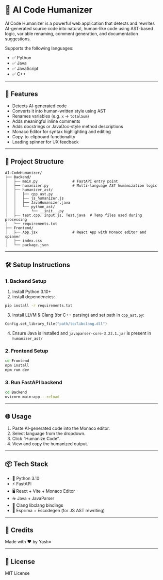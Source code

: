 # 🤖 AI Code Humanizer

AI Code Humanizer is a powerful web application that detects and rewrites AI-generated source code into natural, human-like code using AST-based logic, variable renaming, comment generation, and documentation suggestions.

Supports the following languages:

- ✅ Python
- ✅ Java
- ✅ JavaScript
- ✅ C++

---

## 🚀 Features

- Detects AI-generated code
- Converts it into human-written style using AST
- Renames variables (e.g. `x` → `totalSum`)
- Adds meaningful inline comments
- Adds docstrings or JavaDoc-style method descriptions
- Monaco Editor for syntax highlighting and editing
- Copy-to-clipboard functionality
- Loading spinner for UX feedback

---

## 🧩 Project Structure

```
AI-CodeHumanizer/
├── Backend/
│   ├── main.py                # FastAPI entry point
│   ├── humanizer.py           # Multi-language AST humanization logic
│   ├── humanizer_ast/
│   │   ├── cpp_ast.py
│   │   ├── js_humanizer.js
│   │   ├── JavaHumanizer.java
│   │   └── python_ast/
│   │       └── __init__.py
│   ├── test.cpp, input.js, Test.java  # Temp files used during processing
│   └── requirements.txt
├── Frontend/
│   ├── App.jsx                # React App with Monaco editor and spinner
│   ├── index.css
│   └── package.json
```

---

## 🛠️ Setup Instructions

### 1. Backend Setup

1. Install Python 3.10+
2. Install dependencies:

```bash
pip install -r requirements.txt
```

3. Install LLVM & Clang (for C++ parsing) and set path in `cpp_ast.py`:

```py
Config.set_library_file("path/to/libclang.dll")
```

4. Ensure Java is installed and `javaparser-core-3.23.1.jar` is present in `humanizer_ast/`

### 2. Frontend Setup

```bash
cd Frontend
npm install
npm run dev
```

### 3. Run FastAPI backend

```bash
cd Backend
uvicorn main:app --reload
```

---

## 🌐 Usage

1. Paste AI-generated code into the Monaco editor.
2. Select language from the dropdown.
3. Click “Humanize Code”.
4. View and copy the humanized output.

---

## 📦 Tech Stack

- 🐍 Python 3.10
- ⚡ FastAPI
- 🖥️ React + Vite + Monaco Editor
- ☕ Java + JavaParser
- 🧠 Clang libclang bindings
- 📜 Esprima + Escodegen (for JS AST rewriting)

---

## 🙌 Credits

Made with ❤️ by Yash=

---

## 📄 License

MIT License